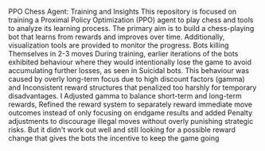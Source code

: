 PPO Chess Agent: Training and Insights
This repository is focused on training a Proximal Policy Optimization (PPO) agent to play chess and tools to analyze its learning process. 
The primary aim is to build a chess-playing bot that learns from rewards and improves over time. Additionally, visualization tools are provided to monitor the progress.
Bots killing Themselves in 2-3 moves 
During training, earlier iterations of the bots exhibited behaviour where they would intentionally lose the game to avoid accumulating further losses, as seen in Suicidal bots.
This behaviour was caused by overly long-term focus due to high discount factors (gamma) and Inconsistent reward structures that penalized too harshly for temporary disadvantages.
I Adjusted gamma to balance short-term and long-term rewards, 
Refined the reward system to separately reward immediate move outcomes instead of only focusing on endgame results 
and added Penalty adjustments to discourage illegal moves without overly punishing strategic risks.
But it didn't work out well and still looking for a possible reward change that gives the bots the incentive to keep the game going
